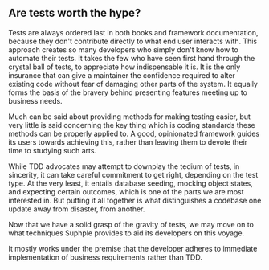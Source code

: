 ## Are tests worth the hype?

Tests are always ordered last in both books and framework documentation, because they don't contribute directly to what end user interacts with. This approach creates so many developers who simply don't know how to automate their tests. It takes the few who have seen first hand through the crystal ball of tests, to appreciate how indispensable it is. It is the only insurance that can give a maintainer the confidence required to alter existing code without fear of damaging other parts of the system. It equally forms the basis of the bravery behind presenting features meeting up to business needs.

Much can be said about providing methods for making testing easier, but very little is said concerning the key thing which is coding standards these methods can be properly applied to. A good, opinionated framework guides its users towards achieving this, rather than leaving them to devote their time to studying such arts.

While TDD advocates may attempt to downplay the tedium of tests, in sincerity, it can take careful commitment to get right, depending on the test type. At the very least, it entails database seeding, mocking object states, and expecting certain outcomes, which is one of the parts we are most interested in. But putting it all together is what distinguishes a codebase one update away from disaster, from another.

Now that we have a solid grasp of the gravity of tests, we may move on to what techniques Suphple provides to aid its developers on this voyage.

It mostly works under the premise that the developer adheres to immediate implementation of business requirements rather than TDD.